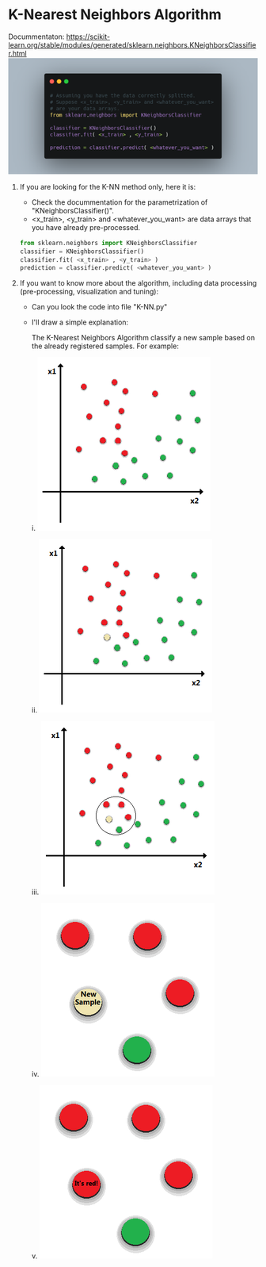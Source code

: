 # K-Nearest Neighbors Algorithm

Docummentaton: https://scikit-learn.org/stable/modules/generated/sklearn.neighbors.KNeighborsClassifier.html
![KNN](Illustrations/KNN.png)



1. If you are looking for the K-NN method only, here it is:
    - Check the docummentation for the parametrization of "KNeighborsClassifier()".
    - <x_train>, <y_train> and <whatever_you_want> are data arrays that you have already pre-processed.
    ```py
    from sklearn.neighbors import KNeighborsClassifier
    classifier = KNeighborsClassifier() 
    classifier.fit( <x_train> , <y_train> )
    prediction = classifier.predict( <whatever_you_want> )
    ```



2. If you want to know more about the algorithm, including data processing (pre-processing, visualization and tuning):
    - Can you look the code into file "K-NN.py"
    - I'll draw a simple explanation:
        
        The K-Nearest Neighbors Algorithm classify a new sample based on the already registered samples. For example:
        
        i.
        ![Data1](Illustrations/Data1.png)
        
        ii.
        ![Data2](Illustrations/Data2.png)
        
        iii.
        ![Data3](Illustrations/Data3.png)
        
        iv.
        ![Zoom](Illustrations/Zoom.png)
        
        v.
        ![Zoom2](Illustrations/Zoom2.png)
